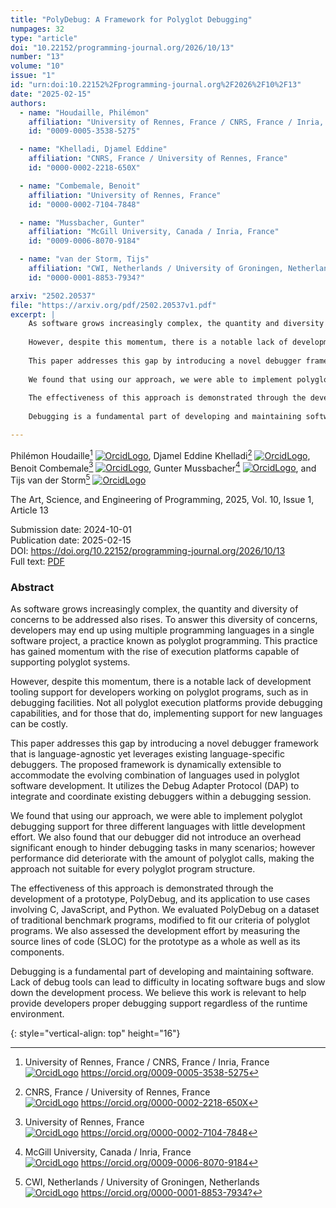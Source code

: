 ```yaml
---
title: "PolyDebug: A Framework for Polyglot Debugging"
numpages: 32
type: "article"
doi: "10.22152/programming-journal.org/2026/10/13"
number: "13"
volume: "10"
issue: "1"
id: "urn:doi:10.22152%2Fprogramming-journal.org%2F2026%2F10%2F13"
date: "2025-02-15"
authors: 
  - name: "Houdaille, Philémon"
    affiliation: "University of Rennes, France / CNRS, France / Inria, France"
    id: "0009-0005-3538-5275"

  - name: "Khelladi, Djamel Eddine"
    affiliation: "CNRS, France / University of Rennes, France"
    id: "0000-0002-2218-650X"

  - name: "Combemale, Benoit"
    affiliation: "University of Rennes, France"
    id: "0000-0002-7104-7848"

  - name: "Mussbacher, Gunter"
    affiliation: "McGill University, Canada / Inria, France"
    id: "0009-0006-8070-9184"

  - name: "van der Storm, Tijs"
    affiliation: "CWI, Netherlands / University of Groningen, Netherlands"
    id: "0000-0001-8853-7934?"

arxiv: "2502.20537"
file: "https://arxiv.org/pdf/2502.20537v1.pdf"
excerpt: |
    As software grows increasingly complex, the quantity and diversity of concerns to be addressed also rises. To answer this diversity of concerns, developers may end up using multiple programming languages in a single software project, a practice known as polyglot programming. This practice has gained momentum with the rise of execution platforms capable of supporting polyglot systems.
    
    However, despite this momentum, there is a notable lack of development tooling support for developers working on polyglot programs, such as in debugging facilities. Not all polyglot execution platforms provide debugging capabilities, and for those that do, implementing support for new languages can be costly.
    
    This paper addresses this gap by introducing a novel debugger framework that is language-agnostic yet leverages existing language-specific debuggers. The proposed framework is dynamically extensible to accommodate the evolving combination of languages used in polyglot software development. It utilizes the Debug Adapter Protocol (DAP) to integrate and coordinate existing debuggers within a debugging session.
    
    We found that using our approach, we were able to implement polyglot debugging support for three different languages with little development effort. We also found that our debugger did not introduce an overhead significant enough to hinder debugging tasks in many scenarios; however performance did deteriorate with the amount of polyglot calls, making the approach not suitable for every polyglot program structure.
    
    The effectiveness of this approach is demonstrated through the development of a prototype, PolyDebug, and its application to use cases involving C, JavaScript, and Python. We evaluated PolyDebug on a dataset of traditional benchmark programs, modified to fit our criteria of polyglot programs. We also assessed the development effort by measuring the source lines of code (SLOC) for the prototype as a whole as well as its components.
    
    Debugging is a fundamental part of developing and maintaining software. Lack of debug tools can lead to difficulty in locating software bugs and slow down the development process. We believe this work is relevant to help provide developers proper debugging support regardless of the runtime environment.

---
```

Philémon Houdaille[^1] [![OrcidLogo]](https://orcid.org/0009-0005-3538-5275), Djamel Eddine Khelladi[^2] [![OrcidLogo]](https://orcid.org/0000-0002-2218-650X), Benoit Combemale[^3] [![OrcidLogo]](https://orcid.org/0000-0002-7104-7848), Gunter Mussbacher[^4] [![OrcidLogo]](https://orcid.org/0009-0006-8070-9184), and Tijs van der Storm[^5] [![OrcidLogo]](https://orcid.org/0000-0001-8853-7934?)

The Art, Science, and Engineering of Programming, 2025, Vol. 10, Issue 1, Article 13

Submission date: 2024-10-01  
Publication date: 2025-02-15  
DOI: <https://doi.org/10.22152/programming-journal.org/2026/10/13>  
Full text: [PDF](https://arxiv.org/pdf/2502.20537v1.pdf)  


### Abstract

As software grows increasingly complex, the quantity and diversity of concerns to be addressed also rises. To answer this diversity of concerns, developers may end up using multiple programming languages in a single software project, a practice known as polyglot programming. This practice has gained momentum with the rise of execution platforms capable of supporting polyglot systems.

However, despite this momentum, there is a notable lack of development tooling support for developers working on polyglot programs, such as in debugging facilities. Not all polyglot execution platforms provide debugging capabilities, and for those that do, implementing support for new languages can be costly.

This paper addresses this gap by introducing a novel debugger framework that is language-agnostic yet leverages existing language-specific debuggers. The proposed framework is dynamically extensible to accommodate the evolving combination of languages used in polyglot software development. It utilizes the Debug Adapter Protocol (DAP) to integrate and coordinate existing debuggers within a debugging session.

We found that using our approach, we were able to implement polyglot debugging support for three different languages with little development effort. We also found that our debugger did not introduce an overhead significant enough to hinder debugging tasks in many scenarios; however performance did deteriorate with the amount of polyglot calls, making the approach not suitable for every polyglot program structure.

The effectiveness of this approach is demonstrated through the development of a prototype, PolyDebug, and its application to use cases involving C, JavaScript, and Python. We evaluated PolyDebug on a dataset of traditional benchmark programs, modified to fit our criteria of polyglot programs. We also assessed the development effort by measuring the source lines of code (SLOC) for the prototype as a whole as well as its components.

Debugging is a fundamental part of developing and maintaining software. Lack of debug tools can lead to difficulty in locating software bugs and slow down the development process. We believe this work is relevant to help provide developers proper debugging support regardless of the runtime environment.


[^1]: University of Rennes, France / CNRS, France / Inria, France  
    [![OrcidLogo]](https://orcid.org/0009-0005-3538-5275) <https://orcid.org/0009-0005-3538-5275>

[^2]: CNRS, France / University of Rennes, France  
    [![OrcidLogo]](https://orcid.org/0000-0002-2218-650X) <https://orcid.org/0000-0002-2218-650X>

[^3]: University of Rennes, France  
    [![OrcidLogo]](https://orcid.org/0000-0002-7104-7848) <https://orcid.org/0000-0002-7104-7848>

[^4]: McGill University, Canada / Inria, France  
    [![OrcidLogo]](https://orcid.org/0009-0006-8070-9184) <https://orcid.org/0009-0006-8070-9184>

[^5]: CWI, Netherlands / University of Groningen, Netherlands  
    [![OrcidLogo]](https://orcid.org/0000-0001-8853-7934?) <https://orcid.org/0000-0001-8853-7934?>


[OrcidLogo]: /assets/images/orcid.svg "Orcid Logo"
{: style="vertical-align: top" height="16"}
